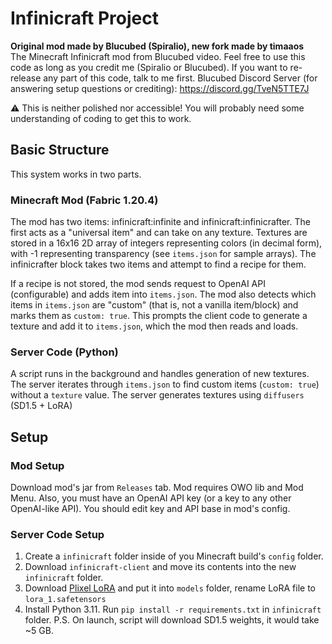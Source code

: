 # Infinicraft Project
**Original mod made by Blucubed (Spiralio), new fork made by timaaos**  
The Minecraft Infinicraft mod from Blucubed video. Feel free to use this code as long as you credit me (Spiralio or Blucubed). If you want to re-release any part of this code, talk to me first.
Blucubed Discord Server (for answering setup questions or crediting): https://discord.gg/TveN5TTE7J

⚠️ This is neither polished nor accessible! You will probably need some understanding of coding to get this to work. 

## Basic Structure
This system works in two parts.

### Minecraft Mod (Fabric 1.20.4)
The mod has two items: infinicraft:infinite and infinicraft:infinicrafter. The first acts as a "universal item" and can take on any texture. Textures are stored in a 16x16 2D array of integers representing colors (in decimal form), with -1 representing transparency (see `items.json` for sample arrays). The infinicrafter block takes two items and attempt to find a recipe for them.

If a recipe is not stored, the mod sends request to OpenAI API (configurable) and adds item into `items.json`. The mod also detects which items in `items.json` are "custom" (that is, not a vanilla item/block) and marks them as `custom: true`. This prompts the client code to generate a texture and add it to `items.json`, which the mod then reads and loads.

### Server Code (Python)
A script runs in the background and handles generation of new textures.  
The server iterates through `items.json` to find custom items (`custom: true`) without a `texture` value. The server generates textures using `diffusers` (SD1.5 + LoRA)

## Setup

### Mod Setup
Download mod's jar from `Releases` tab. Mod requires OWO lib and Mod Menu. Also, you must have an OpenAI API key (or a key to any other OpenAI-like API). You should edit key and API base in mod's config.  

### Server Code Setup
1. Create a `infinicraft` folder inside of you Minecraft build's `config` folder. 
2. Download `infinicraft-client` and move its contents into the new `infinicraft` folder. 
3. Download [Plixel LoRA](https://civitai.com/models/102368/plixel-minecraft) and put it into `models` folder, rename LoRA file to `lora_1.safetensors` 
4. Install Python 3.11. Run `pip install -r requirements.txt` in `infinicraft` folder.
P.S. On launch, script will download SD1.5 weights, it would take ~5 GB.
